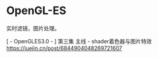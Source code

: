 # OpenGL-ES
实时滤镜，图片处理。

[ - OpenGLES3.0 - ] 第三集 主线 - shader着色器与图片特效
https://juejin.cn/post/6844904048269721607
